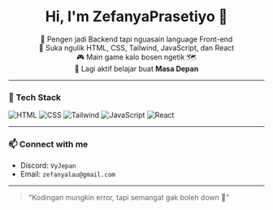 <h1 align="center">Hi, I'm ZefanyaPrasetiyo 👋</h1>  

<p align="center">
  🚀 Pengen jadi Backend tapi nguasain language Front-end <br> 
  🎨 Suka ngulik HTML, CSS, Tailwind, JavaScript, dan React <br> 
  🎮 Main game kalo bosen ngetik 🗺️ <br> 
  📍 Lagi aktif belajar buat <strong>Masa Depan</strong>
</p>

---

### 🔧 Tech Stack
![HTML](https://img.shields.io/badge/HTML-e34c26?style=for-the-badge&logo=html5&logoColor=white)
![CSS](https://img.shields.io/badge/CSS-264de4?style=for-the-badge&logo=css3&logoColor=white)
![Tailwind](https://img.shields.io/badge/TailwindCSS-06b6d4?style=for-the-badge&logo=tailwindcss&logoColor=white)
![JavaScript](https://img.shields.io/badge/JavaScript-f7df1e?style=for-the-badge&logo=javascript&logoColor=black)
![React](https://img.shields.io/badge/React-20232a?style=for-the-badge&logo=react&logoColor=61dafb)

---

### 📫 Connect with me
- Discord: `VyJepan`
- Email: `zefanyalau@gmail.com`

---

> “Kodingan mungkin error, tapi semangat gak boleh down 💪”

